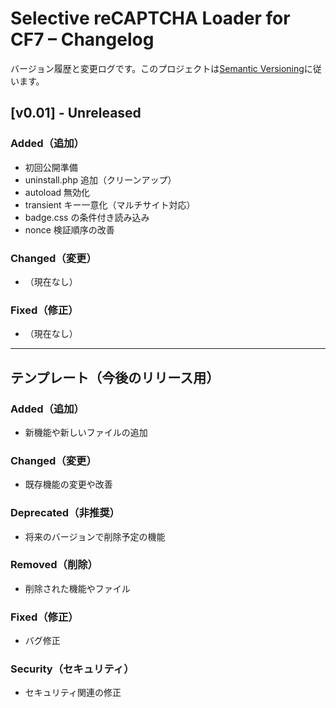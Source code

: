 # Selective reCAPTCHA Loader for CF7 – Changelog

バージョン履歴と変更ログです。このプロジェクトは[Semantic Versioning](https://semver.org/spec/v2.0.0.html)に従います。

## [v0.01] - Unreleased

### Added（追加）
- 初回公開準備
- uninstall.php 追加（クリーンアップ）
- autoload 無効化
- transient キー一意化（マルチサイト対応）
- badge.css の条件付き読み込み
- nonce 検証順序の改善

### Changed（変更）
- （現在なし）

### Fixed（修正）
- （現在なし）

---

## テンプレート（今後のリリース用）

### Added（追加）
- 新機能や新しいファイルの追加

### Changed（変更）
- 既存機能の変更や改善

### Deprecated（非推奨）
- 将来のバージョンで削除予定の機能

### Removed（削除）
- 削除された機能やファイル

### Fixed（修正）
- バグ修正

### Security（セキュリティ）
- セキュリティ関連の修正